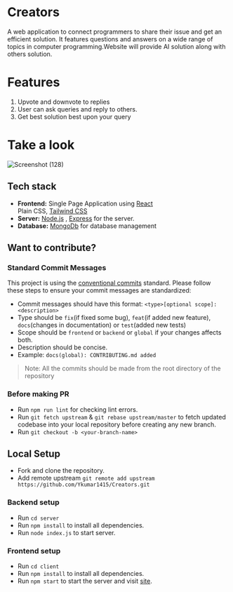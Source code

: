 # Creators
A web application to connect programmers to share their issue and get an efficient solution. It features questions and answers on a wide range of topics in computer programming.Website will provide AI solution along with others solution.

# Features
1. Upvote and downvote to replies<br/>
2. User can ask queries and reply to others.
3. Get best solution best upon your query 

# Take a look 

![Screenshot (128)](https://user-images.githubusercontent.com/108869784/213880663-e80783be-856e-4370-b2ba-8c1c9f7d4cd4.png)

<!-- # Guidelines 
- [Tech stack](#Tech-stack)
- [Want to contribute](#Want-to-contribute)
- [Standard Commit Messages](#Standard-Commit-Messages)
- [Before making PR](#Before-making-PR)
- [Local Setup](#Local-Setup)
- [Backend setup](#Backend-setup)
- [Frontend setup](#Frontend-setup)
 -->
## Tech stack

- **Frontend:** Single Page Application using [React](https://reactjs.org/) <br/>Plain CSS, [Tailwind CSS](https://tailwindcss.com/)
- **Server:** [Node.js](https://nodejs.org/en/) , [Express](https://expressjs.com/) for the server.
- **Database:** [MongoDb](https://www.mongodb.com/) for database management
  <!-- - **PullRequest validation:** [Github Actions](https://github.com/features/actions) to do automated PR validation by running tests and linter -->
  <!-- - **Version Control and Hosting:** [Git](https://git-scm.com/) for Source Code Management and [Github](https://github.com) for hosting. -->

<!-- ## Prerequisites for Setup
Create an OAuth2 Client
1. Go to the [Google Cloud Platform Console](https://console.cloud.google.com/)
2. From the projects list, select a project or create a new one
3. If the APIs & services page isn't already open, open the console left side menu and select APIs & services
4. On the left, click Credentials
5. Click New Credentials, then select OAuth client ID
6. Select `Web application` in the Application type
7. Give a name to the application
8. In Authorized Javascript origins add `http://localhost:3000`
9. In Authorized redirect URIs add `http://localhost:3000/login/redirect`
10. Click on Create button
11. Note Client ID and Client Secret -->

## Want to contribute?

### Standard Commit Messages

This project is using the [conventional commits](https://www.conventionalcommits.org/en/v1.0.0-beta.2/) standard. Please follow these steps to ensure your
commit messages are standardized:

- Commit messages should have this format:
  `<type>[optional scope]: <description>`
- Type should be `fix`(if fixed some bug), `feat`(if added new feature), `docs`(changes in documentation) or `test`(added new tests)
- Scope should be `frontend` or `backend` or `global` if your changes affects both.
- Description should be concise.
- Example: `docs(global): CONTRIBUTING.md added`

> Note: All the commits should be made from the root directory of the repository
### Before making PR

- Run `npm run lint` for checking lint errors.
- Run `git fetch upstream` & `git rebase upstream/master` to fetch updated codebase into your local repository before creating any new branch.
- Run `git checkout -b <your-branch-name>`

## Local Setup

- Fork and clone the repository.
- Add remote upstream `git remote add upstream https://github.com/Ykumar1415/Creators.git`

### Backend setup

- Run `cd server`
- Run `npm install` to install all dependencies.
- Run `node index.js` to start server.

### Frontend setup

- Run `cd client`
- Run `npm install` to install all dependencies.
- Run `npm start` to start the server and visit [site](http://localhost:3000).

